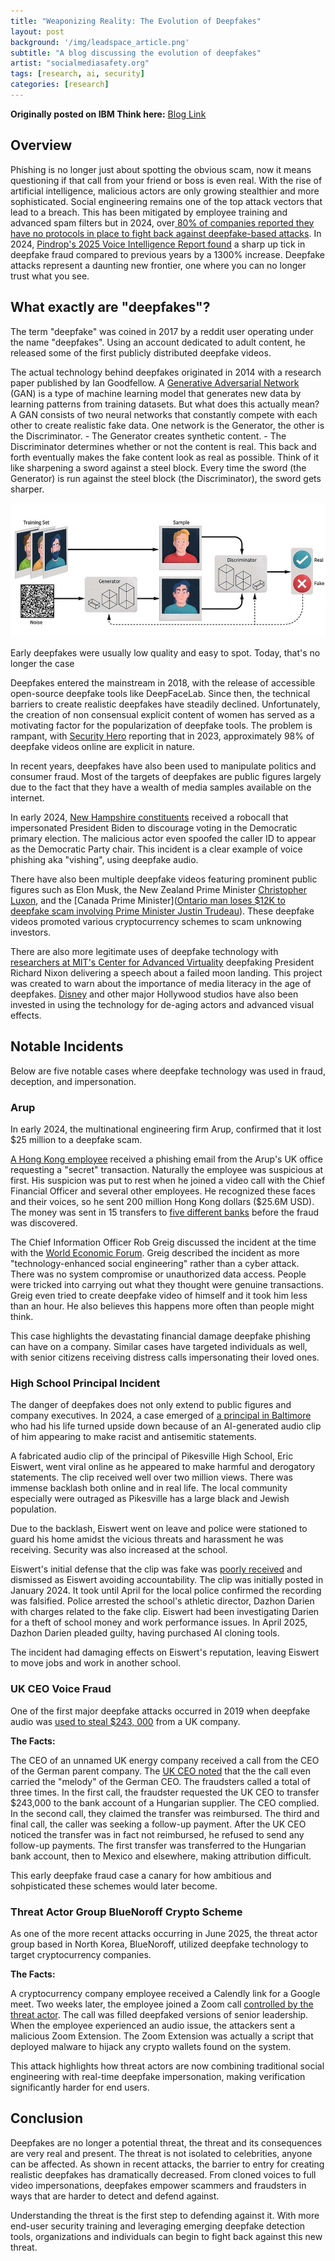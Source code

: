 ```yaml
---
title: "Weaponizing Reality: The Evolution of Deepfakes"
layout: post
background: '/img/leadspace_article.png'
subtitle: "A blog discussing the evolution of deepfakes"
artist: "socialmediasafety.org"
tags: [research, ai, security]
categories: [research]
---
```

**Originally posted on IBM Think here:** [Blog Link](https://www.ibm.com/think/x-force/weaponizing-reality-evolution-deepfake-technology)

## Overview
Phishing is no longer just about spotting the obvious scam, now it means questioning if that call from your friend or boss is even real. With the rise of artificial intelligence, malicious actors are only growing stealthier and more sophisticated. Social engineering remains one of the top attack vectors that lead to a breach. This has been mitigated by employee training and advanced spam filters but in 2024, over[ 80% of companies reported they have no protocols in place to fight back against deepfake-based attacks](https://www.forbes.com/sites/edwardsegal/2024/11/10/80-of-surveyed-businesses-dont-have-plans-for-an-ai-related-crisis/). In 2024, [Pindrop's 2025 Voice Intelligence Report found](https://cybertechnologyinsights.com/threat-management/pindrops-2025-report-shows-1300-percent-spike-in-deepfake-fraud-cases/) a sharp up tick in  deepfake fraud compared to previous years by a 1300% increase. Deepfake attacks represent a daunting new frontier, one where you can no longer trust what you see.

## What exactly are "deepfakes"?

The term "deepfake" was coined in 2017 by a reddit user operating under the name "deepfakes". Using an account dedicated to adult content, he released some of the first publicly distributed deepfake videos.

The actual technology behind deepfakes originated in 2014 with a research paper published by Ian Goodfellow. A [Generative Adversarial Network](https://www.ibm.com/think/topics/generative-adversarial-networks) (GAN) is a type of machine learning model that generates new data by learning patterns from training datasets. But what does this actually mean?
	A GAN consists of two neural networks that constantly compete with each other to create realistic fake data. One network is the Generator, the other is the Discriminator. 
		- The Generator creates synthetic content.
		- The Discriminator determines whether or not the content is real. 
	This back and forth eventually makes the fake content look as real as possible. Think of it like sharpening a sword against a steel block. Every time the sword (the Generator) is run against the steel block (the Discriminator), the sword gets sharper.

![Alt text](/img/how-gans-work.jpg)

Early deepfakes were usually low quality and easy to spot. Today, that's no longer the case

Deepfakes entered the mainstream in 2018, with the release of accessible open-source deepfake tools like DeepFaceLab. Since then, the technical barriers to create realistic deepfakes have steadily declined. Unfortunately, the creation of non consensual explicit content of women has served as a motivating factor for the popularization of deepfake tools. The problem is rampant, with [Security Hero](https://www.securityhero.io/state-of-deepfakes/) reporting that in 2023, approximately 98% of deepfake videos online are explicit in nature.

In recent years, deepfakes have also been used to manipulate politics and consumer fraud. Most of the targets of deepfakes are public figures largely due to the fact that they have a wealth of media samples available on the internet. 

In early 2024, [New Hampshire constituents](https://apnews.com/article/new-hampshire-primary-biden-ai-deepfake-robocall-f3469ceb6dd613079092287994663db5) received a robocall that impersonated President Biden to discourage voting in the Democratic primary election. The malicious actor even spoofed  the caller ID to appear as the Democratic Party chair. This incident is  a clear example of voice phishing aka "vishing", using deepfake audio.

There have also been multiple deepfake videos featuring prominent public figures such as Elon Musk, the New Zealand Prime Minister [Christopher Luxon](https://www.rnz.co.nz/news/national/531353/pensioner-loses-224k-after-being-tricked-by-ai-deepfake-christopher-luxon-cryptocurrency-investment-scam), and the [Canada Prime Minister]([Ontario man loses $12K to deepfake scam involving Prime Minister Justin Trudeau](https://www.ctvnews.ca/toronto/article/ontario-man-loses-12k-to-deepfake-scam-involving-prime-minister-justin-trudeau/)). These deepfake videos promoted various cryptocurrency schemes to scam unknowing investors.

There are also more legitimate uses of deepfake technology with [researchers at MIT's Center for Advanced Virtuality](https://news.mit.edu/2020/mit-tackles-misinformation-in-event-of-moon-disaster-0720) deepfaking President Richard Nixon delivering a speech about a failed moon landing. This project was created to warn about the importance of media literacy in the age of deepfakes. [Disney](https://boldentrance.com/will-disney-researchs-ai-fran-revolutionize-re-aging-of-actors/) and other major Hollywood studios have also been invested in using the technology for de-aging actors and advanced visual effects. 

## Notable Incidents

Below are five notable cases where deepfake technology was used in fraud, deception, and impersonation. 
### Arup
In early 2024, the multinational engineering firm Arup, confirmed that it lost $25 million to a deepfake scam.

[A Hong Kong employee](https://www.cnn.com/2024/05/16/tech/arup-deepfake-scam-loss-hong-kong-intl-hnk) received a phishing email from the Arup's UK office requesting a "secret" transaction. Naturally the employee was suspicious at first. His suspicion was put to rest when he joined a video call with the Chief Financial Officer and several other employees. He recognized these faces and their voices, so he sent 200 million Hong Kong dollars ($25.6M USD). The money was sent in 15 transfers to [five different banks](https://www.techmonitor.ai/technology/cybersecurity/arup-revealed-as-victim-of-25m-deepfake-scam?cf-view) before the fraud was discovered.

The Chief Information Officer Rob Greig discussed the incident at the time with the [World Economic Forum](https://www.weforum.org/stories/2025/02/deepfake-ai-cybercrime-arup/). Greig described the incident as more "technology-enhanced social engineering" rather than a cyber attack. There was no system compromise or unauthorized data access. People were tricked into carrying out what they thought were genuine transactions. Greig even tried to create deepfake video of himself and it took him less than an hour. He also believes this happens more often than people might think.

This case highlights the devastating financial damage deepfake phishing can have on a company. Similar cases have targeted individuals  as well, with senior citizens receiving distress calls impersonating their loved ones.


### High School Principal Incident

The danger of deepfakes does not only extend to public figures and company executives. In 2024, a case emerged of [a principal in Baltimore](https://www.bbc.com/news/world-us-canada-68907895) who had his life turned upside down because of an AI-generated audio clip of him appearing to make racist and antisemitic statements.

A fabricated audio clip of the principal of Pikesville High School, Eric Eiswert, went viral online as he appeared to make harmful and derogatory statements. The clip received well over two million views. There was immense backlash both online and in real life. The local community especially were outraged as Pikesville has a large black and Jewish population.

Due to the backlash, Eiswert went on leave and police were stationed to guard his home amidst the vicious threats and harassment he was receiving. Security was also increased at the school. 

Eiswert's initial defense that the clip was fake was [poorly received](https://www.bbc.com/news/articles/ckg9k5dv1zdo) and dismissed as Eiswert avoiding accountability. The clip was initially posted in January 2024. It took until April for the local police confirmed the recording was falsified. Police arrested the school's athletic director, Dazhon Darien with charges related to the fake clip. Eiswert had been investigating Darien for a theft of school money and work performance issues. In April 2025, Dazhon Darien pleaded guilty, having purchased AI cloning tools.

The incident had damaging effects on Eiswert's reputation, leaving Eiswert to move jobs and work in another school.

### UK CEO Voice Fraud

One of the first major deepfake attacks occurred in 2019 when deepfake audio was [used to steal $243, 000](https://www.trendmicro.com/vinfo/mx/security/news/cyber-attacks/unusual-ceo-fraud-via-deepfake-audio-steals-us-243-000-from-u-k-company) from a UK company.

**The Facts:**

The CEO of an unnamed UK energy company received a call from the CEO of the German parent company. The [UK CEO noted](https://www.forbes.com/sites/jessedamiani/2019/09/03/a-voice-deepfake-was-used-to-scam-a-ceo-out-of-243000/) that the the call even carried the "melody" of the German CEO. The fraudsters called a total of three times. In the first call, the fraudster requested the UK CEO to transfer $243,000 to the bank account of a Hungarian supplier. The CEO complied. In the second call, they claimed the transfer was reimbursed. The third and final call, the caller was seeking a follow-up payment. After the UK CEO noticed the transfer was in fact not reimbursed, he refused to send any follow-up payments. The first transfer was transferred to the Hungarian bank account, then to Mexico and elsewhere, making attribution difficult.

This early deepfake fraud case a canary for how ambitious and sohpisticated these schemes would later become.

### Threat Actor Group BlueNoroff Crypto Scheme
As one of the more recent attacks occurring in June 2025, the threat actor group based in North Korea, BlueNoroff, utilized deepfake technology to target cryptocurrency companies.

**The Facts:**

A cryptocurrency company employee received a Calendly link for a Google meet. Two weeks later, the employee joined a Zoom call [controlled by the threat actor](https://www.huntress.com/blog/inside-bluenoroff-web3-intrusion-analysis). The call was filled deepfaked versions of senior leadership. When the employee experienced an audio issue, the attackers sent a malicious Zoom Extension. The Zoom Extension was actually a script that deployed malware to hijack any crypto wallets found on the system.

This attack highlights how threat actors are now combining traditional social engineering with real-time deepfake impersonation, making verification significantly harder for end users.


## Conclusion

Deepfakes are no longer a potential threat, the threat and its consequences are very real and present. The threat is not isolated to celebrities, anyone can be affected. As shown in recent attacks, the barrier to entry for creating realistic deepfakes has dramatically decreased. From cloned voices to full video impersonations, deepfakes empower scammers and fraudsters in ways that are harder to detect and defend against. 

Understanding the threat is the first step to defending against it. With more end-user security training and leveraging emerging deepfake detection tools, organizations and individuals can begin to fight back against this new threat.